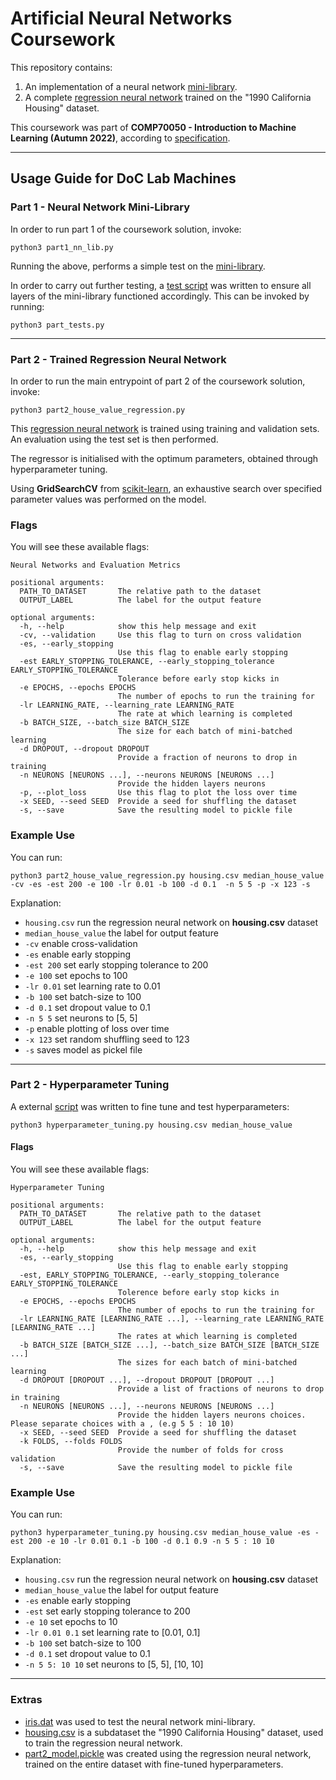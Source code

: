 # Artificial Neural Networks Coursework

This repository contains:  
1. An implementation of a neural network [mini-library](part1_nn_lib.py).
2. A complete [regression neural network](part2_house_value_regression.py) trained on the "1990 California Housing" dataset.

This coursework was part of **COMP70050 - Introduction to Machine Learning (Autumn 2022)**, according to [specification](Specifcation.pdf).

----

## Usage Guide for DoC Lab Machines
### Part 1 - Neural Network Mini-Library

In order to run part 1 of the coursework solution, invoke:
```
python3 part1_nn_lib.py
```  
Running the above, performs a simple test on the [mini-library](part1_nn_lib.py).   

In order to carry out further testing, a [test script](part1_tests.py) was written to ensure all layers of the mini-library functioned accordingly. This can be invoked by running:
```
python3 part_tests.py
```

----
 
### Part 2 - Trained Regression Neural Network

In order to run the main entrypoint of part 2 of the coursework solution, invoke:
```
python3 part2_house_value_regression.py
```  
This [regression neural network](part2_house_value_regression.py) is trained using training and validation sets. An evaluation using the test set is then performed.  

The regressor is initialised with the optimum parameters, obtained through hyperparameter tuning.  


Using **GridSearchCV** from [scikit-learn](https://scikit-learn.org/stable/install.html), an exhaustive search over specified parameter values was performed on the model.

### Flags
You will see these available flags:
```
Neural Networks and Evaluation Metrics

positional arguments:
  PATH_TO_DATASET       The relative path to the dataset
  OUTPUT_LABEL          The label for the output feature

optional arguments:
  -h, --help            show this help message and exit
  -cv, --validation     Use this flag to turn on cross validation
  -es, --early_stopping
                        Use this flag to enable early stopping
  -est EARLY_STOPPING_TOLERANCE, --early_stopping_tolerance EARLY_STOPPING_TOLERANCE
                        Tolerance before early stop kicks in
  -e EPOCHS, --epochs EPOCHS
                        The number of epochs to run the training for
  -lr LEARNING_RATE, --learning_rate LEARNING_RATE
                        The rate at which learning is completed
  -b BATCH_SIZE, --batch_size BATCH_SIZE
                        The size for each batch of mini-batched learning
  -d DROPOUT, --dropout DROPOUT
                        Provide a fraction of neurons to drop in training
  -n NEURONS [NEURONS ...], --neurons NEURONS [NEURONS ...]
                        Provide the hidden layers neurons
  -p, --plot_loss       Use this flag to plot the loss over time
  -x SEED, --seed SEED  Provide a seed for shuffling the dataset
  -s, --save            Save the resulting model to pickle file
```
### Example Use
You can run:
```
python3 part2_house_value_regression.py housing.csv median_house_value -cv -es -est 200 -e 100 -lr 0.01 -b 100 -d 0.1  -n 5 5 -p -x 123 -s
```
Explanation:
- ```housing.csv``` run the regression neural network on **housing.csv** dataset
- ```median_house_value``` the label for output feature
- ```-cv``` enable cross-validation
- ```-es``` enable early stopping
- ```-est 200``` set early stopping tolerance to 200
- ```-e 100``` set epochs to 100
- ```-lr 0.01``` set learning rate to 0.01
- ```-b 100``` set batch-size to 100
- ```-d 0.1``` set dropout value to 0.1
- ```-n 5 5``` set neurons to [5, 5]
- ```-p``` enable plotting of loss over time
- ```-x 123``` set random shuffling seed to 123
- ```-s``` saves model as pickel file

----
### Part 2 - Hyperparameter Tuning
A external [script](hyperparameter_tuning.py) was written to fine tune and test hyperparameters:  
```
python3 hyperparameter_tuning.py housing.csv median_house_value
```
#### Flags
You will see these available flags:
```
Hyperparameter Tuning

positional arguments:
  PATH_TO_DATASET       The relative path to the dataset
  OUTPUT_LABEL          The label for the output feature

optional arguments:
  -h, --help            show this help message and exit
  -es, --early_stopping
                        Use this flag to enable early stopping
  -est, EARLY_STOPPING_TOLERANCE, --early_stopping_tolerance EARLY_STOPPING_TOLERANCE
                        Tolerence before early stop kicks in
  -e EPOCHS, --epochs EPOCHS
                        The number of epochs to run the training for
  -lr LEARNING_RATE [LEARNING_RATE ...], --learning_rate LEARNING_RATE [LEARNING_RATE ...]
                        The rates at which learning is completed
  -b BATCH_SIZE [BATCH_SIZE ...], --batch_size BATCH_SIZE [BATCH_SIZE ...]
                        The sizes for each batch of mini-batched learning
  -d DROPOUT [DROPOUT ...], --dropout DROPOUT [DROPOUT ...]
                        Provide a list of fractions of neurons to drop in training
  -n NEURONS [NEURONS ...], --neurons NEURONS [NEURONS ...]
                        Provide the hidden layers neurons choices. Please separate choices with a , (e.g 5 5 : 10 10)
  -x SEED, --seed SEED  Provide a seed for shuffling the dataset
  -k FOLDS, --folds FOLDS
                        Provide the number of folds for cross validation
  -s, --save            Save the resulting model to pickle file
  ```
### Example Use
You can run:
```
python3 hyperparameter_tuning.py housing.csv median_house_value -es -est 200 -e 10 -lr 0.01 0.1 -b 100 -d 0.1 0.9 -n 5 5 : 10 10
```
Explanation:
- ```housing.csv``` run the regression neural network on **housing.csv** dataset
- ```median_house_value``` the label for output feature
- ```-es``` enable early stopping
- ```-est``` set early stopping tolerance to 200
- ```-e 10``` set epochs to 10
- ```-lr 0.01 0.1``` set learning rate to [0.01, 0.1]
- ```-b 100``` set batch-size to 100
- ```-d 0.1``` set dropout value to 0.1
- ```-n 5 5: 10 10``` set neurons to [5, 5], [10, 10]  
  
----
### Extras
- [iris.dat](iris.dat) was used to test the neural network mini-library.
- [housing.csv](housing.csv) is a subdataset the "1990 California Housing" dataset, used to train the regression neural network.
- [part2_model.pickle](part2_model.pickle]) was created using the regression neural network, trained on the entire dataset with fine-tuned hyperparameters.
